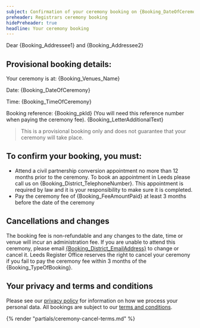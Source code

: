 ```yaml
---
subject: Confirmation of your ceremony booking on {Booking_DateOfCeremony} at {Booking_Venues_Name}
preheader: Registrars ceremony booking 
hidePreheader: true
headline: Your ceremony booking
---
```


Dear {Booking_Addressee1} and {Booking_Addressee2}

## Provisional booking details:
Your ceremony is at: {Booking_Venues_Name}

Date: {Booking_DateOfCeremony}

Time: {Booking_TimeOfCeremony}

Booking reference: {Booking_pkId} (You will need this reference number when paying the ceremony fee). {Booking_LetterAdditionalText}

> This is a provisional booking only and does not guarantee that your ceremony will take place.


## To confirm your booking, you must:
  - Attend a civil partnership conversion appointment no more than 12 months prior to the ceremony. To book an appointment in Leeds please call us on {Booking_District_TelephoneNumber}. This appointment is required by law and it is your responsibility to make sure it is completed.
  - Pay the ceremony fee of {Booking_FeeAmountPaid} at least 3 months before the date of the ceremony


## Cancellations and changes
The booking fee is non-refundable and any changes to the date, time or venue will incur an administration fee. If you are unable to attend this ceremony, please email <a href="mailto:{Booking_District_EmailAddress}">{Booking_District_EmailAddress}</a> to change or cancel it. Leeds Register Office reserves the right to cancel your ceremony if you fail to pay the ceremony fee within 3 months of the {Booking_TypeOfBooking}.


## Your privacy and terms and conditions
Please see our [privacy policy](https://www.leeds.gov.uk/registrarsprivacy) for information on how we process your personal data. All bookings are subject to our [terms and conditions](https://www.leeds.gov.uk/CeremoniesTerms).

{% render "partials/ceremony-cancel-terms.md" %}
